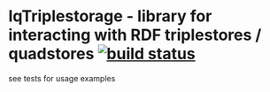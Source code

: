 # IqTriplestorage - library for interacting with RDF triplestores / quadstores [![build status](https://secure.travis-ci.org/innoq/iq_triplestorage.png)](http://travis-ci.org/innoq/iq_triplestorage)

see tests for usage examples
